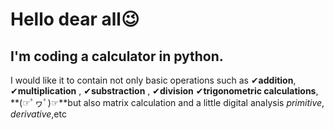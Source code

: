 # Hello dear all😉
## I'm coding a calculator in python.
I would like it to contain not only basic operations such as 
✔**addition**, 
✔**multiplication** ,
✔**substraction** ,
✔**division** 
✔**trigonometric calculations**,
**(☞ﾟヮﾟ)☞**but also matrix calculation and a little digital analysis 
*primitive*, *derivative*,etc
